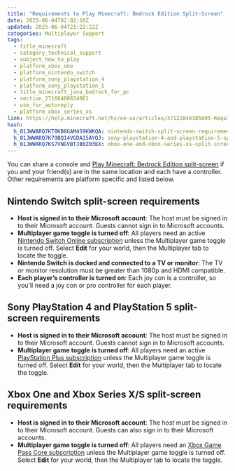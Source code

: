 ```yaml
---
title: "Requirements to Play Minecraft: Bedrock Edition Split-Screen"
date: 2025-06-04T02:02:10Z
updated: 2025-06-04T21:22:22Z
categories: Multiplayer Support
tags:
  - title_minecraft
  - category_technical_support
  - subject_how_to_play
  - platform_xbox_one
  - platform_nintendo_switch
  - platform_sony_playstation_4
  - platform_sony_playstation_5
  - title_minecraft_java_bedrock_for_pc
  - section_27166460834061
  - use_for_autoreply
  - platform_xbox_series_xs
link: https://help.minecraft.net/hc/en-us/articles/37122846385805-Requirements-to-Play-Minecraft-Bedrock-Edition-Split-Screen
hash:
  h_01JWWARQ7KT8KB8GAM4S9KWKQA: nintendo-switch-split-screen-requirements
  h_01JWWARQ7K79BQ14VGDA15AYQJ: sony-playstation-4-and-playstation-5-split-screen-requirements
  h_01JWWARQ7KS7VNGVBTJB0Z03EX: xbox-one-and-xbox-series-xs-split-screen-requirements
---
```


You can share a console and [Play Minecraft: Bedrock Edition split-screen](./Play-Minecraft-Bedrock-Edition-split-screen.md) if you and your friend(s) are in the same location and each have a controller. Other requirements are platform specific and listed below.

## Nintendo Switch split-screen requirements

- **Host is signed in to their Microsoft account**: The host must be signed in to their Microsoft account. Guests cannot sign in to Microsoft accounts.
- **Multiplayer game toggle is turned off**: All players need an active [Nintendo Switch Online subscription](https://ec.nintendo.com/US/en/membership/) unless the Multiplayer game toggle is turned off. Select **Edit** for your world, then the Multiplayer tab to locate the toggle.
- **Nintendo Switch is docked and connected to a TV or monitor**: The TV or monitor resolution must be greater than 1080p and HDMI compatible.
- **Each player’s controller is turned on**: Each joy con is a controller, so you’ll need a joy con or pro controller for each player.

## Sony PlayStation 4 and PlayStation 5 split-screen requirements

- **Host is signed in to their Microsoft account**: The host must be signed in to their Microsoft account. Guests cannot sign in to Microsoft accounts.
- **Multiplayer game toggle is turned off**: All players need an active [PlayStation Plus subscription](https://www.playstation.com/en-us/ps-plus/) unless the Multiplayer game toggle is turned off. Select **Edit** for your world, then the Multiplayer tab to locate the toggle.

## Xbox One and Xbox Series X/S split-screen requirements

- **Host is signed in to their Microsoft account**: The host must be signed in to their Microsoft account. Guests can also sign in to their Microsoft accounts.
- **Multiplayer game toggle is turned off**: All players need an [Xbox Game Pass Core subscription](https://www.xbox.com/en-US/xbox-game-pass) unless the Multiplayer game toggle is turned off. Select **Edit** for your world, then the Multiplayer tab to locate the toggle.
